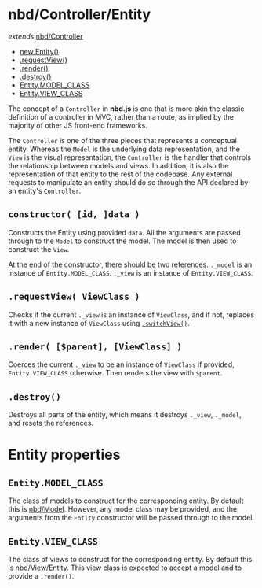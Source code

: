 # nbd/Controller/Entity
  *extends* [nbd/Controller](../Controller.md)

* [new Entity()](#constructor-id-data-)
* [.requestView()](#requestview-viewclass-)
* [.render()](#render-parent-viewclass-)
* [.destroy()](#destroy)
* [Entity.MODEL_CLASS](#entitymodel_class)
* [Entity.VIEW_CLASS](#entityview_class)

The concept of a `Controller` in **nbd.js** is one that is more akin the
classic definition of a controller in MVC, rather than a route, as implied by
the majority of other JS front-end frameworks.

The `Controller` is one of the three pieces that represents a conceptual
entity. Whereas the `Model` is the underlying data representation, and the
`View` is the visual representation, the `Controller` is the handler that
controls the relationship between models and views. In addition, it is also
the representation of that entity to the rest of the codebase. Any external
requests to manipulate an entity should do so through the API declared by an
entity's `Controller`.

## `constructor( [id, ]data )`

Constructs the Entity using provided `data`. All the arguments are passed
through to the `Model` to construct the model. The model is then used to
construct the `View`.

At the end of the constructor, there should be two references. `._model` is an
instance of `Entity.MODEL_CLASS`. `._view` is an instance of
`Entity.VIEW_CLASS`.

## `.requestView( ViewClass )`

Checks if the current `._view` is an instance of `ViewClass`, and if not,
replaces it with a new instance of `ViewClass` using
[`.switchView()`](../Controller.md#switchview-viewclass-).

## `.render( [$parent], [ViewClass] )`

Coerces the current `._view` to be an instance of `ViewClass` if provided,
`Entity.VIEW_CLASS` otherwise. Then renders the view with `$parent`.

## `.destroy()`

Destroys all parts of the entity, which means it destroys `._view`, `._model`,
and resets the references.

# Entity properties

## `Entity.MODEL_CLASS`

The class of models to construct for the corresponding entity. By default this
is [nbd/Model](../Model.md). However, any model class may be provided, and the
arguments from the `Entity` constructor will be passed through to the model.

## `Entity.VIEW_CLASS`

The class of views to construct for the corresponding entity. By default this
is [nbd/View/Entity](../View/Entity.md). This view class is expected to accept
a model and to provide a `.render()`.
